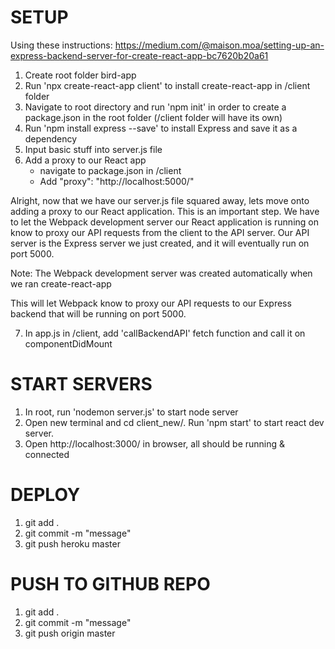 # SETUP

Using these instructions: https://medium.com/@maison.moa/setting-up-an-express-backend-server-for-create-react-app-bc7620b20a61

1. Create root folder bird-app
2. Run 'npx create-react-app client' to install create-react-app in /client folder
3. Navigate to root directory and run 'npm init' in order to create a package.json in the root folder (/client folder will have its own)
4. Run 'npm install express --save' to install Express and save it as a dependency
5. Input basic stuff into server.js file
6. Add a proxy to our React app
   - navigate to package.json in /client
   - Add "proxy": "http://localhost:5000/"

Alright, now that we have our server.js file squared away, lets move onto adding a proxy to our React application. This is an important step. We have to let the Webpack development server our React application is running on know to proxy our API requests from the client to the API server. Our API server is the Express server we just created, and it will eventually run on port 5000.

Note: The Webpack development server was created automatically when we ran create-react-app

This will let Webpack know to proxy our API requests to our Express backend that will be running on port 5000.

7. In app.js in /client, add 'callBackendAPI' fetch function and call it on componentDidMount

# START SERVERS

1. In root, run 'nodemon server.js' to start node server
2. Open new terminal and cd client_new/. Run 'npm start' to start react dev server.
3. Open http://localhost:3000/ in browser, all should be running & connected

# DEPLOY

1. git add .
2. git commit -m "message"
3. git push heroku master

# PUSH TO GITHUB REPO

1. git add .
2. git commit -m "message"
3. git push origin master
